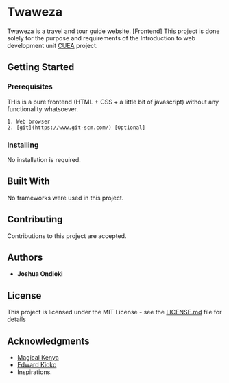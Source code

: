 # Twaweza

Twaweza is a travel and tour guide website. [Frontend]
This project is done solely for the purpose and requirements of the Introduction to web development unit [CUEA](http://www.cuea.edu/) project.

## Getting Started

### Prerequisites

THis is a pure frontend (HTML + CSS + a little bit of javascript) without any functionality whatsoever.
```
1. Web browser
2. [git](https://www.git-scm.com/) [Optional]
```

### Installing

No installation is required.

## Built With

No frameworks were used in this project.

## Contributing

Contributions to this project are accepted.

## Authors

* **Joshua Ondieki**

## License

This project is licensed under the MIT License - see the [LICENSE.md](LICENSE.md) file for details

## Acknowledgments

* [Magical Kenya](http://www.magicalkenya.com)
* [Edward Kioko](https://www.linkedin.com/in/edward-kioko-615a1432/)
* Inspirations.
